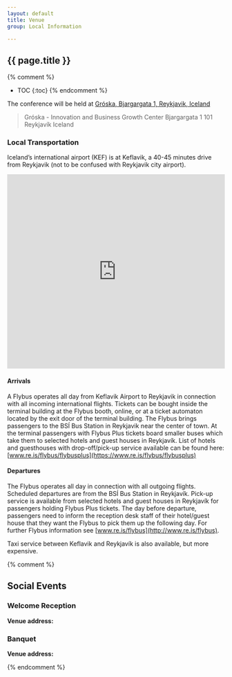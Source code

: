 ```yaml
---
layout: default
title: Venue
group: Local Information

---
```


## {{ page.title }}

{% comment %}
* TOC
{:toc}
{% endcomment %}

The conference will be held at [Gróska, Bjargargata 1, Reykjavik, Iceland](https://groska.is/en/home/)

  > Gróska - Innovation and Business Growth Center
  > Bjargargata 1
  > 101 Reykjavík
  > Iceland

### Local Transportation

Iceland’s international airport (KEF) is at Keflavik, a 40-45 minutes drive from Reykjavik (not to be confused with Reykjavik city airport).

<iframe src="https://www.google.com/maps/embed?pb=!1m28!1m12!1m3!1d223474.2407590454!2d-22.59315676834576!3d64.04997866206085!2m3!1f0!2f0!3f0!3m2!1i1024!2i768!4f13.1!4m13!3e3!4m5!1s0x4929fdfce2ab799f%3A0x27f88d0a15c328cd!2sKeflav%C3%ADk%20Airport%20(KEF)%2C%20Iceland!3m2!1d63.996294199999994!2d-22.6237483!4m5!1s0x48d60bcf00b6dc9b%3A0x513c66fadcdf2e8c!2sGr%C3%B3ska%20-%20innovation%20and%20business%20growth%20center%2C%20Bjargargata%20102%2C%20Reykjav%C3%ADk%2C%20Iceland!3m2!1d64.1363385!2d-21.9470037!5e0!3m2!1sen!2sus!4v1693589174594!5m2!1sen!2sus" width="100%" height="450" style="border:0;" allowfullscreen="" loading="lazy" referrerpolicy="no-referrer-when-downgrade"></iframe>


#### Arrivals

A Flybus operates all day from Keflavik Airport to Reykjavik in connection with all incoming international flights. Tickets can be bought inside the terminal building at the Flybus booth, online, or at a ticket automaton located by the exit door of the terminal building.
The Flybus brings passengers to the BSÍ Bus Station in Reykjavik near the center of town.
At the terminal passengers with Flybus Plus tickets board smaller buses which take them to selected hotels and guest houses in Reykjavík.
List of hotels and guesthouses with drop-off/pick-up service available can be found here: [www.re.is/flybus/flybusplus](https://www.re.is/flybus/flybusplus)

#### Departures

The Flybus operates all day in connection with all outgoing flights.
Scheduled departures are from the BSÍ Bus Station in Reykjavík.
Pick-up service is available from selected hotels and guest houses in Reykjavík for passengers holding Flybus Plus tickets.
The day before departure, passengers need to inform the reception desk staff of their hotel/guest house that they want the Flybus to pick them up the following day.
For further Flybus information see [www.re.is/flybus](http://www.re.is/flybus).

Taxi service between Keflavik and Reykjavík is also available, but more expensive.


{% comment %}


## Social Events

### Welcome Reception

**Venue address:**

  >
  >
  >

  >

### Banquet

**Venue address:**

  >
  >
  >

  >


{% endcomment %}
